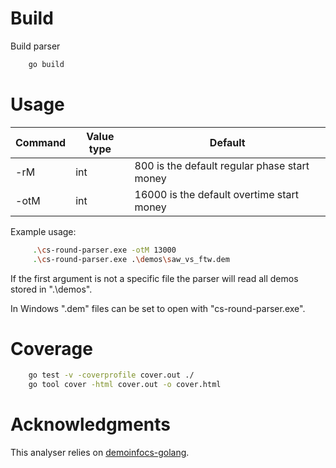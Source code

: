 # Build
Build parser
```sh
    go build
```

# Usage

| Command | Value type | Default |
|---|---|---|
| -rM | int | 800 is the default regular phase start money |
| -otM | int | 16000 is the default overtime start money |

Example usage:
```sh
     .\cs-round-parser.exe -otM 13000
     .\cs-round-parser.exe .\demos\saw_vs_ftw.dem
```

If the first argument is not a specific file the parser will read all demos stored in ".\demos".

In Windows ".dem" files can be set to open with "cs-round-parser.exe".

# Coverage

```sh
    go test -v -coverprofile cover.out ./
    go tool cover -html cover.out -o cover.html
```

# Acknowledgments
This analyser relies on [demoinfocs-golang](https://github.com/markus-wa/demoinfocs-golang).
